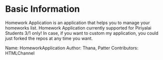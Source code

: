 # Basic Information
Homework Application is an application that helps you to manage your homeworks list.
Homework Application currently supported for Piriyalai Students 3/1 only!
In case, if you want to custom my application, you could just forked the repos at any time you want.

Name: HomeworkApplication
Author: Thana, Patter
Contributors: HTMLChannel
